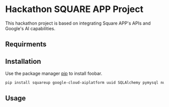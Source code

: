 # Hackathon SQUARE APP Project
This hackathon project is based on integrating Square APP's APIs and Google's AI capabilities.

## Requirments


## Installation

Use the package manager [pip](https://pip.pypa.io/en/stable/) to install foobar.

```bash
pip install squareup google-cloud-aiplatform uuid SQLAlchemy pymysql numpy google-cloud scipy cloud-sql-python-connector google-cloud-vision selenium
```

## Usage

##
